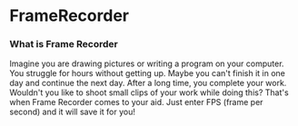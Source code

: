 # FrameRecorder
<h3> What is Frame Recorder </h3>
<p>Imagine you are drawing pictures or writing a program on your computer. You struggle for hours without getting up. Maybe you can't finish it in one day and continue the next day. After a long time, you complete your work. Wouldn't you like to shoot small clips of your work while doing this? That's when Frame Recorder comes to your aid. Just enter FPS (frame per second) and it will save it for you!</p>
